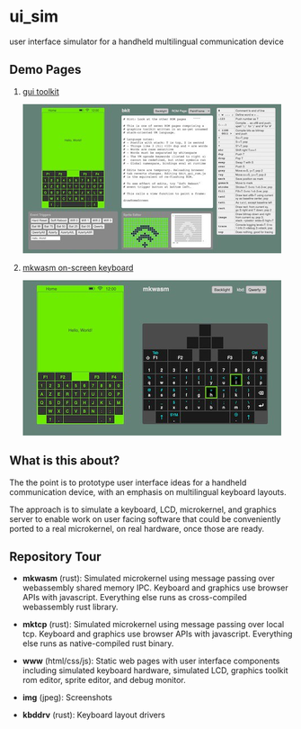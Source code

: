 # ui_sim

user interface simulator for a handheld multilingual communication device


## Demo Pages

1. [gui toolkit](https://samblenny.github.io/ui_sim/www/)

   [![gui toolkit](img/gui_toolkit.jpg)](https://samblenny.github.io/ui_sim/www/)

2. [mkwasm on-screen keyboard](https://samblenny.github.io/ui_sim/mkwasm/www/)

   [![mkwasm on-screen keyboard](img/mkwasm.jpg)](https://samblenny.github.io/ui_sim/mkwasm/www/)


## What is this about?

The the point is to prototype user interface ideas for a handheld communication
device, with an emphasis on multilingual keyboard layouts.

The approach is to simulate a keyboard, LCD, microkernel, and graphics server
to enable work on user facing software that could be conveniently ported to a
real microkernel, on real hardware, once those are ready.


## Repository Tour

- **mkwasm** (rust): Simulated microkernel using message passing over
  webassembly shared memory IPC. Keyboard and graphics use browser APIs with
  javascript. Everything else runs as cross-compiled webassembly rust library.

- **mktcp** (rust): Simulated microkernel using message passing over local tcp.
  Keyboard and graphics use browser APIs with javascript. Everything else runs
  as native-compiled rust binary.

- **www** (html/css/js): Static web pages with user interface components
  including simulated keyboard hardware, simulated LCD, graphics toolkit rom
  editor, sprite editor, and debug monitor.

- **img** (jpeg): Screenshots

- **kbddrv** (rust): Keyboard layout drivers
